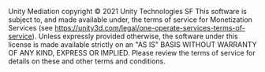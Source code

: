 Unity Mediation copyright © 2021 Unity Technologies SF
This software is subject to, and made available under, the terms of service for Monetization Services (see https://unity3d.com/legal/one-operate-services-terms-of-service).
Unless expressly provided otherwise, the software under this license is made available strictly on an "AS IS" BASIS WITHOUT WARRANTY OF ANY KIND, EXPRESS OR IMPLIED. Please review the terms of service for details on these and other terms and conditions.
